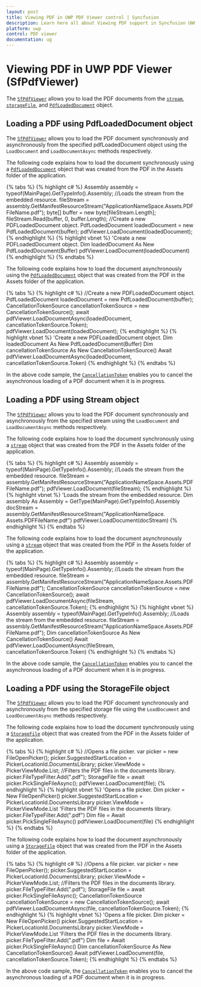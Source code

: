 ```yaml
---
layout: post
title: Viewing PDF in UWP PDF Viewer control | Syncfusion
description: Learn here all about Viewing PDF support in Syncfusion UWP PDF Viewer (SfPdfViewer) control and more.
platform: uwp
control: PDF viewer
documentation: ug
---
```


# Viewing PDF in UWP PDF Viewer (SfPdfViewer)
The [`SfPdfViewer`](https://help.syncfusion.com/cr/uwp/Syncfusion.Windows.PdfViewer.SfPdfViewerControl.html) allows you to load the PDF documents from the [`stream`](https://docs.microsoft.com/en-us/dotnet/api/system.io.stream?view=net-5.0), [`storageFile`](https://docs.microsoft.com/en-us/uwp/api/windows.storage.storagefile?view=winrt-19041), and [`PdfLoadedDocument`](https://help.syncfusion.com/cr/file-formats/Syncfusion.Pdf.Parsing.PdfLoadedDocument.html) object.

## Loading a PDF using PdfLoadedDocument object
The [`SfPdfViewer`](https://help.syncfusion.com/cr/uwp/Syncfusion.Windows.PdfViewer.SfPdfViewerControl.html) allows you to load the PDF document synchronously and asynchronously from the specified pdfLoadedDocument object using the `LoadDocument` and  `LoadDocumentAsync` methods respectively.

The following code explains how to load the document synchronously using a [`PdfLoadedDocument`](https://help.syncfusion.com/cr/file-formats/Syncfusion.Pdf.Parsing.PdfLoadedDocument.html) object that was created from the PDF in the Assets folder of the application.

{% tabs %}
{% highlight c# %}
Assembly assembly = typeof(MainPage).GetTypeInfo().Assembly;
//Loads the stream from the embedded resource.
fileStream = assembly.GetManifestResourceStream("ApplicationNameSpace.Assets.PDFFileName.pdf");
byte[] buffer = new byte[fileStream.Length];
fileStream.Read(buffer, 0, buffer.Length);
//Create a new PDFLoadedDocument object.
PdfLoadedDocument loadedDocument = new PdfLoadedDocument(buffer);
pdfViewer.LoadDocument(loadedDocument);
{% endhighlight %}
{% highlight vbnet %}
'Create a new PDFLoadedDocument object.
Dim loadedDocument As New PdfLoadedDocument(Buffer)
pdfViewer.LoadDocument(loadedDocument)
{% endhighlight %}
{% endtabs %}

The following code explains how to load the document asynchronously using the [`PdfLoadedDocument`](https://help.syncfusion.com/cr/file-formats/Syncfusion.Pdf.Parsing.PdfLoadedDocument.html) object that was created from the PDF in the Assets folder of the application.

{% tabs %}
{% highlight c# %}
//Create a new PDFLoadedDocument object.
PdfLoadedDocument loadedDocument = new PdfLoadedDocument(buffer);
CancellationTokenSource cancellationTokenSource = new CancellationTokenSource();
await pdfViewer.LoadDocumentAsync(loadedDocument, cancellationTokenSource.Token);
pdfViewer.LoadDocument(loadedDocument);
{% endhighlight %}
{% highlight vbnet %}
'Create a new PDFLoadedDocument object.
Dim loadedDocument As New PdfLoadedDocument(Buffer)
Dim cancellationTokenSource As New CancellationTokenSource()
Await pdfViewer.LoadDocumentAsync(loadedDocument, cancellationTokenSource.Token)
{% endhighlight %}
{% endtabs %}

In the above code sample, the [`CancellationToken`](https://learn.microsoft.com/en-us/dotnet/api/system.threading.cancellationtoken?view=net-5.0) enables you to cancel the asynchronous loading of a PDF document when it is in progress.

## Loading a PDF using Stream object
The [`SfPdfViewer`](https://help.syncfusion.com/cr/uwp/Syncfusion.Windows.PdfViewer.SfPdfViewerControl.html) allows you to load the PDF document synchronously and asynchronously from the specified stream using the `LoadDocument` and `LoadDocumentAsync` methods respectively.

The following code explains how to load the document synchronously using a [`stream`](https://learn.microsoft.com/en-us/dotnet/api/system.io.stream?view=net-5.0) object that was created from the PDF in the Assets folder of the application.

{% tabs %}
{% highlight c# %}
Assembly assembly = typeof(MainPage).GetTypeInfo().Assembly; 
//Loads the stream from the embedded resource.
fileStream = assembly.GetManifestResourceStream("ApplicationNameSpace.Assets.PDFFileName.pdf"); 
pdfViewer.LoadDocument(fileStream);
{% endhighlight %}
{% highlight vbnet %}
'Loads the stream from the embedded resource. 
Dim assembly As Assembly = GetType(MainPage).GetTypeInfo().Assembly 
docStream = assembly.GetManifestResourceStream("ApplicationNameSpace. Assets.PDFFileName.pdf")
pdfViewer.LoadDocument(docStream)
{% endhighlight %}
{% endtabs %}

The following code explains how to load the document asynchronously using a [`stream`](https://learn.microsoft.com/en-us/dotnet/api/system.io.stream?view=net-5.0) object that was created from the PDF in the Assets folder of the application.

{% tabs %}
{% highlight c# %}
Assembly assembly = typeof(MainPage).GetTypeInfo().Assembly; 
//Loads the stream from the embedded resource.
fileStream = assembly.GetManifestResourceStream("ApplicationNameSpace.Assets.PDFFileName.pdf"); 
CancellationTokenSource cancellationTokenSource = new CancellationTokenSource();
await pdfViewer.LoadDocumentAsync(fileStream, cancellationTokenSource.Token);
{% endhighlight %}
{% highlight vbnet %}
Assembly assembly = typeof(MainPage).GetTypeInfo().Assembly; 
//Loads the stream from the embedded resource.
fileStream = assembly.GetManifestResourceStream("ApplicationNameSpace.Assets.PDFFileName.pdf"); 
Dim cancellationTokenSource As New CancellationTokenSource()
Await pdfViewer.LoadDocumentAsync(fileStream, cancellationTokenSource.Token)
{% endhighlight %}
{% endtabs %}

In the above code sample, the [`CancellationToken`](https://docs.microsoft.com/en-us/dotnet/api/system.threading.cancellationtoken?view=net-5.0) enables you to cancel the asynchronous loading of a PDF document when it is in progress.

## Loading a PDF using the StorageFile object

The [`SfPdfViewer`](https://help.syncfusion.com/cr/uwp/Syncfusion.Windows.PdfViewer.SfPdfViewerControl.html) allows you to load the PDF document synchronously and asynchronously from the specified storage file using the `LoadDocument` and  `LoadDocumentAsync` methods respectively.

The following code explains how to load the document synchronously using a [`StorageFile`](https://docs.microsoft.com/en-us/uwp/api/windows.storage.storagefile?view=winrt-19041) object that was created from the PDF in the Assets folder of the application.

{% tabs %}
{% highlight c# %}
//Opens a file picker.
var picker = new FileOpenPicker();
picker.SuggestedStartLocation = PickerLocationId.DocumentsLibrary;
picker.ViewMode = PickerViewMode.List;
//Filters the PDF files in the documents library.
picker.FileTypeFilter.Add(".pdf");
StorageFile file = await picker.PickSingleFileAsync();
pdfViewer.LoadDocument(file);
{% endhighlight %}
{% highlight vbnet %}
'Opens a file picker. Dim picker = New FileOpenPicker()
picker.SuggestedStartLocation = PickerLocationId.DocumentsLibrary 
picker.ViewMode = PickerViewMode.List 
'Filters the PDF files in the documents library. 
picker.FileTypeFilter.Add(".pdf") 
Dim file = Await picker.PickSingleFileAsync()
pdfViewer.LoadDocument(file)
{% endhighlight %}
{% endtabs %}

The following code explains how to load the document asynchronously using a [`StorageFile`](https://docs.microsoft.com/en-us/uwp/api/windows.storage.storagefile?view=winrt-19041) object that was created from the PDF in the Assets folder of the application.

{% tabs %}
{% highlight c# %}
//Opens a file picker.
var picker = new FileOpenPicker();
picker.SuggestedStartLocation = PickerLocationId.DocumentsLibrary;
picker.ViewMode = PickerViewMode.List;
//Filters the PDF files in the documents library.
picker.FileTypeFilter.Add(".pdf");
StorageFile file = await picker.PickSingleFileAsync();
CancellationTokenSource cancellationTokenSource = new CancellationTokenSource();
await pdfViewer.LoadDocumentAsync(file, cancellationTokenSource.Token);
{% endhighlight %}
{% highlight vbnet %}
'Opens a file picker. Dim picker = New FileOpenPicker()
picker.SuggestedStartLocation = PickerLocationId.DocumentsLibrary 
picker.ViewMode = PickerViewMode.List 
'Filters the PDF files in the documents library. 
picker.FileTypeFilter.Add(".pdf") 
Dim file = Await picker.PickSingleFileAsync()
Dim cancellationTokenSource As New CancellationTokenSource()
Await pdfViewer.LoadDocument(file, cancellationTokenSource.Token);
{% endhighlight %}
{% endtabs %}

In the above code sample, the [`CancellationToken`](https://docs.microsoft.com/en-us/dotnet/api/system.threading.cancellationtoken?view=net-5.0) enables you to cancel the asynchronous loading of a PDF document when it is in progress.
